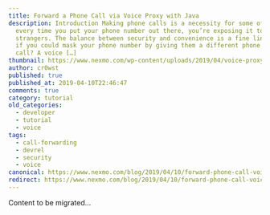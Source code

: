 ```yaml
---
title: Forward a Phone Call via Voice Proxy with Java
description: Introduction Making phone calls is a necessity for some of us. But
  every time you put your phone number out there, you’re exposing it to
  strangers. The balance between security and convenience is a fine line. What
  if you could mask your phone number by giving them a different phone number to
  call? A voice […]
thumbnail: https://www.nexmo.com/wp-content/uploads/2019/04/voice-proxy-java-feature.png
author: cr0wst
published: true
published_at: 2019-04-10T22:46:47
comments: true
category: tutorial
old_categories:
  - developer
  - tutorial
  - voice
tags:
  - call-forwarding
  - devrel
  - security
  - voice
canonical: https://www.nexmo.com/blog/2019/04/10/forward-phone-call-voice-proxy-java-dr
redirect: https://www.nexmo.com/blog/2019/04/10/forward-phone-call-voice-proxy-java-dr
---
```

Content to be migrated...